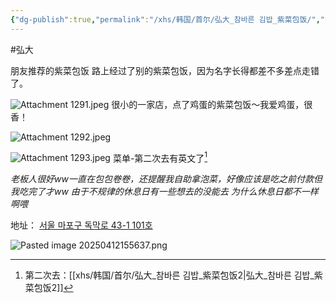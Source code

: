 ```yaml
---
{"dg-publish":true,"permalink":"/xhs/韩国/首尔/弘大_참바른 김밥_紫菜包饭/","tags":["rednote","首尔"],"created":"2024-09-09","updated":"2025-05-01T20:43:54.411+08:00"}
---
```


#弘大

朋友推荐的紫菜包饭
路上经过了别的紫菜包饭，因为名字长得都差不多差点走错了。

![Attachment 1291.jpeg](/img/user/xhs/%E9%9F%A9%E5%9B%BD/%E9%A6%96%E5%B0%94/photo-%E9%A6%96%E5%B0%94/Attachment%201291.jpeg)
很小的一家店，点了鸡蛋的紫菜包饭～我爱鸡蛋，很香！

![Attachment 1292.jpeg](/img/user/xhs/%E9%9F%A9%E5%9B%BD/%E9%A6%96%E5%B0%94/photo-%E9%A6%96%E5%B0%94/Attachment%201292.jpeg)


![Attachment 1293.jpeg](/img/user/xhs/%E9%9F%A9%E5%9B%BD/%E9%A6%96%E5%B0%94/photo-%E9%A6%96%E5%B0%94/Attachment%201293.jpeg)
菜单-第二次去有英文了[^1]

*老板人很好ww一直在包包卷卷，还提醒我自助拿泡菜，好像应该是吃之前付款但我吃完了才ww*
*由于不规律的休息日有一些想去的没能去 为什么休息日都不一样啊喂*

地址：
[서울 마포구 독막로 43-1 101호](https://pcmap.place.naver.com/restaurant/1027321167/home?entry=bmp&from=map&fromPanelNum=2&timestamp=202504121555&locale=ko&svcName=map_pcv5&searchText=%20%EC%B0%B8%EB%B0%94%EB%A5%B8%20%EA%B9%80%EB%B0%A5#)

![Pasted image 20250412155637.png](/img/user/xhs/%E9%9F%A9%E5%9B%BD/%E9%A6%96%E5%B0%94/photo-%E9%A6%96%E5%B0%94/Pasted%20image%2020250412155637.png)

[^1]: 第二次去：[[xhs/韩国/首尔/弘大_참바른 김밥_紫菜包饭2\|弘大_참바른 김밥_紫菜包饭2]]